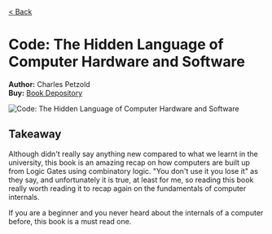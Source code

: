[< Back](../../README.md)

# Code: The Hidden Language of Computer Hardware and Software
**Author:** Charles Petzold <br />
**Buy:** [Book Depository](https://www.bookdepository.com/Code-Charles-Petzold/9780735611313)

![Code: The Hidden Language of Computer Hardware and Software](./cover.jpg "Code: The Hidden Language of Computer Hardware and Software")

## Takeaway

Although didn't really say anything new compared to what we learnt in the university, this book is an amazing recap on how computers are built up from Logic Gates using combinatory logic.
"You don't use it you lose it" as they say, and unfortunately it is true, at least for me, so reading this book really worth reading it to recap again on the fundamentals of computer internals.

If you are a beginner and you never heard about the internals of a computer before, this book is a must read one.